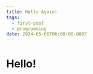 ```yaml
---
title: Hello Again!
tags:
  - first-post
  - programming
date: 2024-05-06T06:00:00.000Z
---
```


# Hello!
